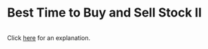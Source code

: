 # Best Time to Buy and Sell Stock II 

~~~java

~~~

Click [here](Explanation.md) for an explanation.

